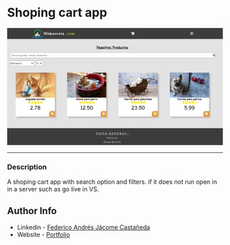 # Shoping cart app

![Project Image](./main_img.png)

---

### Description
A shoping cart app with search option and filters. if it does not run open in in a server such as go live in VS.



## Author Info

- Linkedin - [Federico Andrés Jácome Castañeda](https://www.linkedin.com/in/federicojacome/)
- Website - [Portfolio](https://federocky.github.io/PersonalWeb/)

